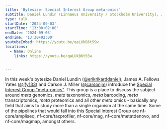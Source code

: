 ```yaml
---
title: 'Bytesize: Special Interest Group meta-omics'
subtitle: Daniel Lundin (Linnaeus University / Stockholm University), James Fellows Yates (HKI Jena / MPI-EVA Leipzig) and Carson J. Miller (University of Washington)
type: talk
startDate: '2024-09-03'
startTime: '13:00+02:00'
endDate: '2024-09-03'
endTime: '13:30+02:00'
youtubeEmbed: https://youtu.be/qaLUkB6t5Sw
locations:
  - Name: Online
    links: https://youtu.be/qaLUkB6t5Sw
      
      
---
```


In this week's bytesize Daniel Lundin ([@erikrikarddaniel](https://github.com/erikrikarddaniel)), James A. Fellows Yates ([@jfy133](https://github.com/jfy133)) and Carson J. Miller ([@carsonjm](https://github.com/carsonjm)) introduce the [Special Interest Group "meta-omics"](https://nf-co.re/special-interest-groups/meta-omics).
This group is a place to discuss the subject around _meta_ genomics, _meta_ taxonomics, _meta_ barcoding, _meta_ transcriptomics, _meta_ proteomics and all other _meta_ omics - basically any field that aims to study more than a single organism at the same time. Some of the pipelines that would fall into this Special Interest Group are nf-core/ampliseq, nf-core/taxprofiler, nf-core/mag, nf-core/metatdenovo, and nf-core/magmap, amongst others.
